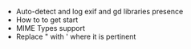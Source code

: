 * Auto-detect and log exif and gd libraries presence
* How to to get start
* MIME Types support
* Replace " with ' where it is pertinent


